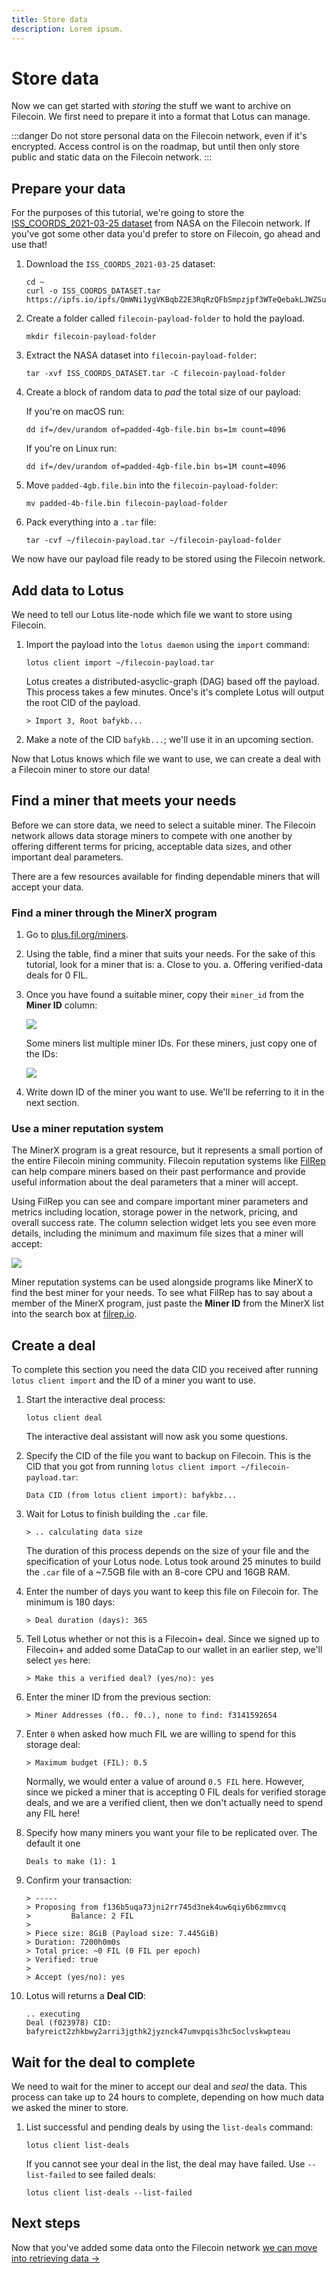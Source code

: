 ```yaml
---
title: Store data
description: Lorem ipsum. 
---
```


# Store data

Now we can get started with _storing_ the stuff we want to archive on Filecoin. We first need to prepare it into a format that Lotus can manage.

:::danger
Do not store personal data on the Filecoin network, even if it's encrypted. Access control is on the roadmap, but until then only store public and static data on the Filecoin network. 
:::

## Prepare your data

For the purposes of this tutorial, we're going to store the [ISS_COORDS_2021-03-25 dataset](https://data.nasa.gov/Space-Science/ISS_COORDS_2021-03-25/qti9-kibp) from NASA on the Filecoin network. If you've got some other data you'd prefer to store on Filecoin, go ahead and use that!

1. Download the `ISS_COORDS_2021-03-25` dataset:

    ```shell
    cd ~
    curl -o ISS_COORDS_DATASET.tar https://ipfs.io/ipfs/QmWNi1ygVKBqbZ2E3RqRzQFbSmpzjpf3WTeQebakLJWZSu
    ```

1. Create a folder called `filecoin-payload-folder` to hold the payload.

    ```shell
    mkdir filecoin-payload-folder
    ```

1. Extract the NASA dataset into `filecoin-payload-folder`:

    ```shell
    tar -xvf ISS_COORDS_DATASET.tar -C filecoin-payload-folder
    ```

1. Create a block of random data to _pad_ the total size of our payload:

    If you're on macOS run:

    ```shell
    dd if=/dev/urandom of=padded-4gb-file.bin bs=1m count=4096 
    ```

    If you're on Linux run: 

    ```shell
    dd if=/dev/urandom of=padded-4gb-file.bin bs=1M count=4096
    ```

1. Move `padded-4gb.file.bin` into the `filecoin-payload-folder`:

    ```shell
    mv padded-4b-file.bin filecoin-payload-folder
    ```

1. Pack everything into a `.tar` file:

    ```shell
    tar -cvf ~/filecoin-payload.tar ~/filecoin-payload-folder
    ```

We now have our payload file ready to be stored using the Filecoin network.

## Add data to Lotus

We need to tell our Lotus lite-node which file we want to store using Filecoin.

1. Import the payload into the `lotus daemon` using the `import` command: 

    ```shell
    lotus client import ~/filecoin-payload.tar 
    ```

    Lotus creates a distributed-asyclic-graph (DAG) based off the payload. This process takes a few minutes. Once's it's complete Lotus will output the root CID of the payload.

    ```shell
    > Import 3, Root bafykb...
    ```

1. Make a note of the CID `bafykb...`; we'll use it in an upcoming section.

Now that Lotus knows which file we want to use, we can create a deal with a Filecoin miner to store our data!

## Find a miner that meets your needs

Before we can store data, we need to select a suitable miner. The Filecoin network allows data storage miners to compete with one another by offering different terms for pricing, acceptable data sizes, and other important deal parameters. 

There are a few resources available for finding dependable miners that will accept your data. 

### Find a miner through the MinerX program

1. Go to [plus.fil.org/miners](https://plus.fil.org/miners/).
1. Using the table, find a miner that suits your needs. For the sake of this tutorial, look for a miner that is:
    a. Close to you.
    a. Offering verified-data deals for 0 FIL.
 
1. Once you have found a suitable miner, copy their `miner_id` from the **Miner ID** column:

    ![](./images/miner-x-listings.png)

    Some miners list multiple miner IDs. For these miners, just copy one of the IDs:

    ![](./images/miner-with-multiple-miner-ids.png)

1. Write down ID of the miner you want to use. We'll be referring to it in the next section.

### Use a miner reputation system

The MinerX program is a great resource, but it represents a small portion of the entire Filecoin mining community. Filecoin reputation systems like [FilRep](https://filrep.io) can help compare miners based on their past performance and provide useful information about the deal parameters that a miner will accept.

Using FilRep you can see and compare important miner parameters and metrics including location, storage power in the network, pricing, and overall success rate. The column selection widget lets you see even more details, including the minimum and maximum file sizes that a miner will accept:

![](./images/filrep-select-columns.png)

Miner reputation systems can be used alongside programs like MinerX to find the best miner for your needs. To see what FilRep has to say about a member of the MinerX program, just paste the **Miner ID** from the MinerX list into the search box at [filrep.io](https://filrep.io).

## Create a deal 

To complete this section you need the data CID you received after running `lotus client import` and the ID of a miner you want to use.

1. Start the interactive deal process:

    ```shell
    lotus client deal
    ```

    The interactive deal assistant will now ask you some questions.

1. Specify the CID of the file you want to backup on Filecoin. This is the CID that you got from running `lotus client import ~/filecoin-payload.tar`:

    ```shell
    Data CID (from lotus client import): bafykbz...
    ```

1. Wait for Lotus to finish building the `.car` file.

    ```shell
    > .. calculating data size 
    ```

    The duration of this process depends on the size of your file and the specification of your Lotus node. Lotus took around 25 minutes to build the `.car` file of a ~7.5GB file with an 8-core CPU and 16GB RAM.

1. Enter the number of days you want to keep this file on Filecoin for. The minimum is 180 days:

    ```shell
    > Deal duration (days): 365 
    ``` 

1. Tell Lotus whether or not this is a Filecoin+ deal. Since we signed up to Filecoin+ and added some DataCap to our wallet in an earlier step, we'll select `yes` here:

    ```shell
    > Make this a verified deal? (yes/no): yes
    ```

1. Enter the miner ID from the previous section: 

    ```shell
    > Miner Addresses (f0.. f0..), none to find: f3141592654 
    ```

    <!-- TODO: find out what happens after you throw in a MINER_ID. -->

1. Enter `0` when asked how much FIL we are willing to spend for this storage deal:

    ```shell
    > Maximum budget (FIL): 0.5
    ```

    <!-- TODO: find out what happens after you throw in a MINER_ID. -->

    Normally, we would enter a value of around `0.5 FIL` here. However, since we picked a miner that is accepting 0 FIL deals for verified storage deals, and we are a verified client, then we don't actually need to spend any FIL here!

1. Specify how many miners you want your file to be replicated over. The default it one 

    ```shell
    Deals to make (1): 1
    ```

1. Confirm your transaction:

    ```shell
    > -----
    > Proposing from f136b5uqa73jni2rr745d3nek4uw6qiy6b6zmmvcq
    >         Balance: 2 FIL
    > 
    > Piece size: 8GiB (Payload size: 7.445GiB)
    > Duration: 7200h0m0s
    > Total price: ~0 FIL (0 FIL per epoch)
    > Verified: true
    > 
    > Accept (yes/no): yes
    ```

1. Lotus will returns a **Deal CID**:

    ```shell
    .. executing
    Deal (f023978) CID: bafyreict2zhkbwy2arri3jgthk2jyznck47umvpqis3hc5oclvskwpteau
    ```

## Wait for the deal to complete

We need to wait for the miner to accept our deal and _seal_ the data. This process can take up to 24 hours to complete, depending on how much data we asked the miner to store.

1. List successful and pending deals by using the `list-deals` command:

    ```shell
    lotus client list-deals
    ```
    <!-- TODO: show what happens when you list the deals. -->

    If you cannot see your deal in the list, the deal may have failed. Use `--list-failed` to see failed deals:

    ```shell
    lotus client list-deals --list-failed
    ```

    <!-- TODO: show what happens when you list failed the deals. -->

## Next steps

Now that you've added some data onto the Filecoin network [we can move into retrieving data →](./retrieve-data)
